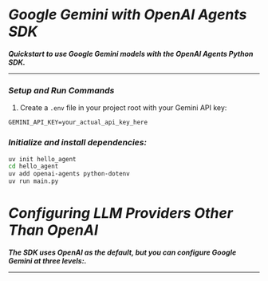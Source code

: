 # **_Google Gemini with OpenAI Agents SDK_**

**_Quickstart to use Google Gemini models with the OpenAI Agents Python SDK._**

---

### **_Setup and Run Commands_**

1. Create a `.env` file in your project root with your Gemini API key:

```env
GEMINI_API_KEY=your_actual_api_key_here
```
### **_Initialize and install dependencies:_**

```bash
uv init hello_agent
cd hello_agent
uv add openai-agents python-dotenv
uv run main.py
```
# **_Configuring LLM Providers Other Than OpenAI_**

**_The SDK uses OpenAI as the default, but you can configure Google Gemini at three levels:._**

---
